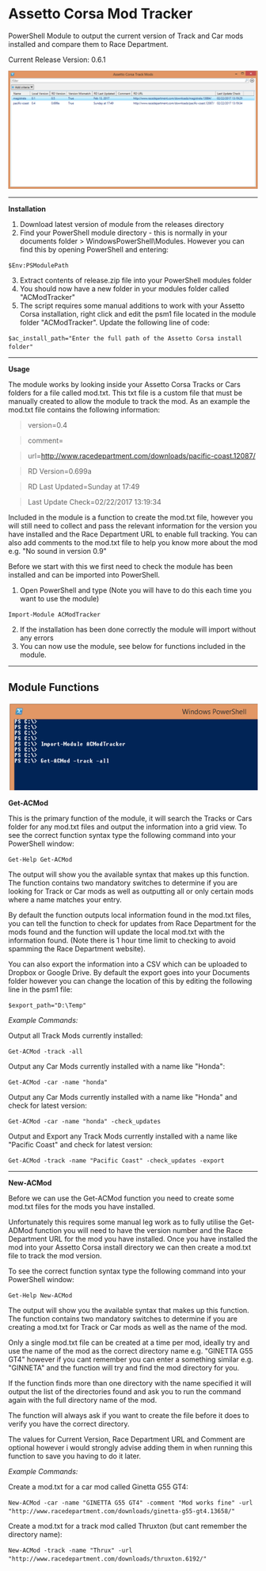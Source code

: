# Assetto Corsa Mod Tracker
PowerShell Module to output the current version of Track and Car mods installed and compare them to Race Department.

Current Release Version: 0.6.1

![Assetto Corsa Mod Tracker Output](https://raw.githubusercontent.com/eximo84/Assetto-Corsa-Mod-Tracker/master/Screenshots/ACModTracker-Output.PNG)

----------


**Installation**

 1. Download latest version of module from the releases directory
 2. Find your PowerShell module directory - this is normally in your documents folder > WindowsPowerShell\Modules.  However you can find this by opening PowerShell and entering:

 `$Env:PSModulePath`

 3. Extract contents of release.zip file into your PowerShell modules folder
 4. You should now have a new folder in your modules folder called "ACModTracker"
 5. The script requires some manual additions to work with your Assetto Corsa installation, right click and edit the psm1 file located in the module folder "ACModTracker".  Update the following line of code: 

 `$ac_install_path="Enter the full path of the Assetto Corsa install folder"`


----------

**Usage**

The module works by looking inside your Assetto Corsa Tracks or Cars folders for a file called mod.txt.  This txt file is a custom file that must be manually created to allow the module to track the mod.   As an example the mod.txt file contains the following information:

> version=0.4

> comment=

> url=http://www.racedepartment.com/downloads/pacific-coast.12087/

> RD Version=0.699a

> RD Last Updated=Sunday at 17:49 

> Last Update Check=02/22/2017 13:19:34

Included in the module is a function to create the mod.txt file, however you will still need to collect and pass the relevant information for the version you have installed and the Race Department URL to enable full tracking.  You can also add comments to the mod.txt file to help you know more about the mod e.g. "No sound in version 0.9"

Before we start with this we first need to check the module has been installed and can be imported into PowerShell.
 
 1. Open PowerShell and type (Note you will have to do this each time you want to use the module)

 `Import-Module ACModTracker`

 2. If the installation has been done correctly the module will import without any errors
 3. You can now use the module, see below for functions included in the module.

----------

Module Functions
----------------

![PowerShell Snippet](https://raw.githubusercontent.com/eximo84/Assetto-Corsa-Mod-Tracker/master/Screenshots/PowerShell-Command.PNG)

**Get-ACMod**

This is the primary function of the module, it will search the Tracks or Cars folder for any mod.txt files and output the information into a grid view.  To see the correct function syntax type the following command into your PowerShell window: 

 `Get-Help Get-ACMod`

The output will show you the available syntax that makes up this function.   The function contains two mandatory switches to determine if you are looking for Track or Car mods as well as outputting all or only certain mods where a name matches your entry. 

By default the function outputs local information found in the mod.txt files, you can tell the function to check for updates from Race Department for the mods found and the function will update the local mod.txt with the information found. (Note there is 1 hour time limit to checking to avoid spamming the Race Department website).  

You can also export the information into a CSV which can be uploaded to Dropbox or Google Drive.  By default the export goes into your Documents folder however you can change the location of this by editing the following line in the psm1 file:

 `$export_path="D:\Temp"`

*Example Commands:*

Output all Track Mods currently installed:

 `Get-ACMod -track -all`

Output any Car Mods currently installed with a name like "Honda": 

 `Get-ACMod -car -name "honda"`

Output any Car Mods currently installed with a name like "Honda" and check for latest version:

 `Get-ACMod -car -name "honda" -check_updates`

Output and Export any Track Mods currently installed with a name like "Pacific Coast" and check for latest version: 

 `Get-ACMod -track -name "Pacific Coast" -check_updates -export`


----------

**New-ACMod**

Before we can use the Get-ACMod function you need to create some mod.txt files for the mods you have installed.

Unfortunately this requires some manual leg work as to fully utilise the Get-ADMod function you will need to have the version number and the Race Department URL for the mod you have installed.  Once you have installed the mod into your Assetto Corsa install directory we can then create a mod.txt file to track the mod version.

To see the correct function syntax type the following command into your PowerShell window: 

 `Get-Help New-ACMod`

The output will show you the available syntax that makes up this function.   The function contains two mandatory switches to determine if you are creating a mod.txt for Track or Car mods as well as the name of the mod.

Only a single mod.txt file can be created at a time per mod, ideally try and use the name of the mod as the correct directory name e.g. "GINETTA G55 GT4" however if you cant remember you can enter a something similar e.g. "GINNETA" and the function will try and find the mod directory for you. 

If the function finds more than one directory with the name specified it will output the list of the directories found and ask you to run the command again with the full directory name of the mod. 

The function will always ask if you want to create the file before it does to verify you have the correct directory.

The values for Current Version, Race Department URL and Comment are optional however i would strongly advise adding them in when running this function to save you having to do it later.

*Example Commands:*

Create a mod.txt for a car mod called Ginetta G55 GT4:

 `New-ACMod -car -name "GINETTA G55 GT4" -comment "Mod works fine" -url "http://www.racedepartment.com/downloads/ginetta-g55-gt4.13658/"`

Create a mod.txt for a track mod called Thruxton (but cant remember the directory name):

`New-ACMod -track -name "Thrux" -url  "http://www.racedepartment.com/downloads/thruxton.6192/"`
